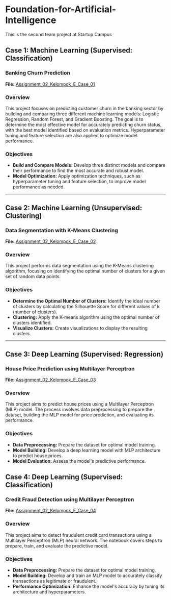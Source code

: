 # Foundation-for-Artificial-Intelligence
This is the second team project at Startup Campus

## Case 1: Machine Learning (Supervised: Classification) 
### Banking Churn Prediction

**File:** [Assignment_02_Kelompok_E_Case_01](https://github.com/Elvhan/Machine-Learning-and-Deep-Learning/blob/main/Assignment_02_Kelompok_E_Case_01.ipynb)

### Overview
This project focuses on predicting customer churn in the banking sector by building and comparing three different machine learning models: Logistic Regression, Random Forest, and Gradient Boosting. The goal is to determine the most effective model for accurately predicting churn status, with the best model identified based on evaluation metrics. Hyperparameter tuning and feature selection are also applied to optimize model performance.

### Objectives
- **Build and Compare Models:** Develop three distinct models and compare their performance to find the most accurate and robust model.
- **Model Optimization:** Apply optimization techniques, such as hyperparameter tuning and feature selection, to improve model performance as needed.

---

## Case 2: Machine Learning (Unsupervised: Clustering)
### Data Segmentation with K-Means Clustering

**File:** [Assignment_02_Kelompok_E_Case_02](https://github.com/Elvhan/Machine-Learning-and-Deep-Learning/blob/main/Assignment_02_Kelompok_E_Case_02.ipynb)

### Overview
This project performs data segmentation using the K-Means clustering algorithm, focusing on identifying the optimal number of clusters for a given set of random data points.

### Objectives
- **Determine the Optimal Number of Clusters:** Identify the ideal number of clusters by calculating the Silhouette Score for different values of k (number of clusters).
- **Clustering:** Apply the K-means algorithm using the optimal number of clusters identified.
- **Visualize Clusters:** Create visualizations to display the resulting clusters.

---

## Case 3: Deep Learning (Supervised: Regression)
### House Price Prediction using Multilayer Perceptron

**File:** [Assignment_02_Kelompok_E_Case_03](https://github.com/Elvhan/Machine-Learning-and-Deep-Learning/blob/main/Assignment_02_Kelompok_E_Case_03.ipynb)

### Overview
This project aims to predict house prices using a Multilayer Perceptron (MLP) model. The process involves data preprocessing to prepare the dataset, building the MLP model for price prediction, and evaluating its performance.

### Objectives
- **Data Preprocessing:** Prepare the dataset for optimal model training.
- **Model Building:** Develop a deep learning model with MLP architecture to predict house prices.
- **Model Evaluation:** Assess the model's predictive performance.

## Case 4: Deep Learning (Supervised: Classification)
### Credit Fraud Detection using Multilayer Perceptron

**File:** [Assignment_02_Kelompok_E_Case_04](https://github.com/Elvhan/Machine-Learning-and-Deep-Learning/blob/main/Assignment_02_Kelompok_E_Case_04.ipynb)

### Overview
This project aims to detect fraudulent credit card transactions using a Multilayer Perceptron (MLP) neural network. The notebook covers steps to prepare, train, and evaluate the predictive model.

### Objectives
- **Data Preprocessing:** Prepare the dataset for optimal model training.
- **Model Building:** Develop and train an MLP model to accurately classify transactions as legitimate or fraudulent.
- **Performance Optimization:** Enhance the model's accuracy by tuning its architecture and hyperparameters.
